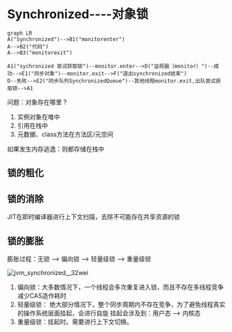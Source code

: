 # Synchronized----对象锁

```mermaid
graph LR
A("Synchronized")-->B1("monitorenter")
A-->B2("代码")
A-->B3("monitorexit")

A1("sychronized 尝试获取锁")--monitor.enter-->D("监视器（monitor）")--成功-->E1("同步对象")--monitor.exit-->F("退出synchronized结束")
D--失败-->E2("同步队列SynchronizedQueue")--其他线程monitor.exit,出队尝试获取锁-->A1
```

问题：对象存在哪里 ?

1. 实例对象在堆中
2. 引用在栈中
3. 元数据、class方法在方法区/元空间

 如果发生内存逃逸：则都存储在栈中

## 锁的粗化

## 锁的消除

JIT在即时编译器进行上下文扫描，去除不可能存在共享资源的锁

## 锁的膨胀

膨胀过程：无锁 --> 偏向锁 --> 轻量级锁 --> 重量级锁

![jvm_synchronized__32wei](D:\project\huan415\JavaYang\jvm\images\jvm_synchronized__32wei.png)

1. 偏向锁：大多数情况下，一个线程会多次重复进入锁，而且不存在多线程竞争
   减少CAS造作耗时
2. 轻量级锁： 绝大部分情况下，整个同步周期内不存在竞争，为了避免线程真实的操作系统层面挂起，会进行自旋
   挂起会涉及到：用户态 --> 内核态
3. 重量级锁：挂起时。需要进行上下文切换。